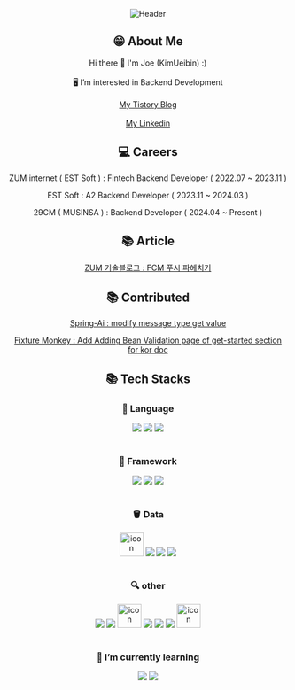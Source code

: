 <div align="center">

![Header](https://capsule-render.vercel.app/api?type=waving&color=auto&height=200&section=header)

## 😁 About Me 
Hi there 👋 I'm Joe (KimUeibin) :)<br>  <br> 🖥  I’m interested in Backend Development <br>
<br>
<a href = "https://joecp17.tistory.com/">My Tistory Blog</a><br>
<br> 
<a href = "https://www.linkedin.com/in/%EC%9D%98%EB%B9%88-%EA%B9%80-aa8105249/">My Linkedin</a><br>

## 💻 Careers 
ZUM internet ( EST Soft ) : Fintech Backend Developer ( 2022.07 ~ 2023.11 ) 
<br> 

EST Soft : A2 Backend Developer ( 2023.11 ~ 2024.03 ) 
<br>

29CM ( MUSINSA ) : Backend Developer ( 2024.04 ~ Present ) 

## 📚 Article 
  <a href = "https://zuminternet.github.io/FCM-PUSH"> ZUM 기술블로그 : FCM 푸시 파헤치기 </a><br>

## 📚 Contributed 
   <a href = "https://github.com/spring-projects-experimental/spring-ai/pull/32"> Spring-Ai : modify message type get value  </a>
   <br>
   
   <a href = "https://github.com/naver/fixture-monkey/pull/898"> Fixture Monkey : Add Adding Bean Validation page of get-started section for kor doc  </a><br>
   
## 📚 Tech Stacks

### 📕 Language 
<img src="https://img.shields.io/badge/Java-007396?style=flat&logo=java&logoColor=ffffff"/>
<img src="https://img.shields.io/badge/Kotlin-7F52FF?style=flat&logo=Kotlin&logoColor=ffffff">
<img src="https://img.shields.io/badge/Python-3776AB?style=flat&logo=python&logoColor=ffffff"/>

<br>
<br>

### 🔫 Framework 

<img src="https://img.shields.io/badge/Spring Boot-6DB33F?style=flat&logo=Spring Boot&logoColor=ffffff">
<img src="https://img.shields.io/badge/flask-000000?style=flat&logo=flask&logoColor=ffffff">
<img src="https://img.shields.io/badge/Django-DDE072?style=flat&logo=Django&logoColor=ffffff">

<br>
<br>

### 🪣 Data 

<img src="https://techstack-generator.vercel.app/mysql-icon.svg" alt="icon" width="43" style="width: 43px; height: 43px; margin-right: 0px; margin-bottom: 0px;" />
<img src="https://img.shields.io/badge/MongoDB-47A248?style=flat&logo=MongoDB&logoColor=ffffff"/>
<img src="https://img.shields.io/badge/Elasticsearch-005571?style=flat&logo=Elasticsearch&logoColor=ffffff">
<img src="https://img.shields.io/badge/Redis-DC382D?style=flat&logo=Redis&logoColor=ffffff">

<br>
<br>


### 🔍 other 

<img src="https://img.shields.io/badge/NGINX-009639?style=flat&logo=NGINX&logoColor=ffffff">
<img src="https://img.shields.io/badge/github-181717?style=flat&logo=github&logoColor=ffffff">
<img src="https://techstack-generator.vercel.app/docker-icon.svg" alt="icon" width="43" height="43" />
<img src="https://img.shields.io/badge/Kibana-005571?style=flat&logo=Kibana&logoColor=ffffff">
<img src="https://img.shields.io/badge/Grafana-F46800?style=flat&logo=Grafana&logoColor=ffffff">
<img src="https://img.shields.io/badge/Prometheus-E6522C?style=flat&logo=Prometheus&logoColor=ffffff">
<img src="https://techstack-generator.vercel.app/aws-icon.svg" alt="icon" width="43" style="width: 43px; height: 43px;" />


<br>
<br> 

### 🌱 I’m currently learning 
<img src="https://img.shields.io/badge/Kubernetes-326CE5?style=flat&logo=Kubernetes&logoColor=ffffff">
<img src="https://img.shields.io/badge/Apache Kafka-231F20?style=flat&logo=Apache Kafka&logoColor=ffffff">


<!--
**JoeCP17/JoeCP17** is a ✨ _special_ ✨ repository because its `README.md` (this file) appears on your GitHub profile.

Here are some ideas to get you started:

- 🔭 I’m currently working on ...
- 🌱 I’m currently learning ...
- 👯 I’m looking to collaborate on ...
- 🤔 I’m looking for help with ...
- 💬 Ask me about ...
- 📫 How to reach me: ...
- 😄 Pronouns: ...
- ⚡ Fun fact: ...
-->
